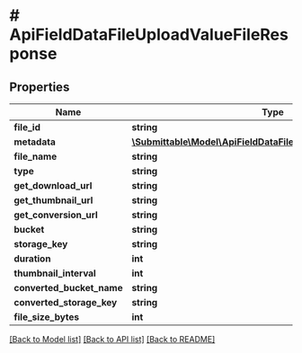 # # ApiFieldDataFileUploadValueFileResponse

## Properties

Name | Type | Description | Notes
------------ | ------------- | ------------- | -------------
**file_id** | **string** |  | [optional]
**metadata** | [**\Submittable\Model\ApiFieldDataFileUploadValueFileMetadata[]**](ApiFieldDataFileUploadValueFileMetadata.md) |  | [optional]
**file_name** | **string** |  | [optional]
**type** | **string** |  | [optional]
**get_download_url** | **string** |  | [optional]
**get_thumbnail_url** | **string** |  | [optional]
**get_conversion_url** | **string** |  | [optional]
**bucket** | **string** |  | [optional]
**storage_key** | **string** |  | [optional]
**duration** | **int** |  | [optional]
**thumbnail_interval** | **int** |  | [optional]
**converted_bucket_name** | **string** |  | [optional]
**converted_storage_key** | **string** |  | [optional]
**file_size_bytes** | **int** |  | [optional]

[[Back to Model list]](../../README.md#models) [[Back to API list]](../../README.md#endpoints) [[Back to README]](../../README.md)
